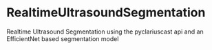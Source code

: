 # RealtimeUltrasoundSegmentation
Realtime Ultrasound Segmentation using the pyclariuscast api and an EfficientNet based segmentation model
